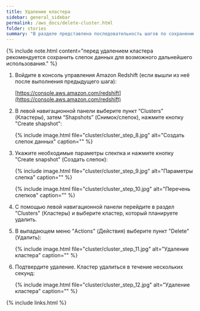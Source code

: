 ```yaml
---
title: Удаление кластера
sidebar: general_sidebar
permalink: /aws_docs/delete-cluster.html
folder: stories
summary: "В разделе представлена последовательность шагов по сохранению слепка и удалению кластера."
---
```


{% include note.html content="перед удалением кластера рекомендуется сохранить слепок данных для возможного дальнейшего использования." %}

1. Войдите в консоль управления Amazon Redshift (если вышли из неё после выполнения предыдущего шага):

    [https://console.aws.amazon.com/redshift](https://console.aws.amazon.com/redshift)

2. В левой навигационной панели выберите пункт “Clusters” (Кластеры), затем “Shapshots” (Снимок/слепок), нажмите кнопку "Create shapshot":

    {% include image.html file="cluster/cluster_step_8.jpg" alt="Создать слепок данных" caption="" %}

3. Укажите необходимые параметры слекпка и нажмите кнопку "Create snapshot" (Создать слепок):

    {% include image.html file="cluster/cluster_step_9.jpg" alt="Параметры слепка" caption="" %}

	{% include image.html file="cluster/cluster_step_10.jpg" alt="Перечень слепков" caption="" %}

4. С помощью левой навигационной панели перейдите в раздел "Clusters" (Кластеры) и выберите кластер, который планируете удалить.

5. В выпадающем меню "Actions" (Действия) выберите пункт "Delete" (Удалить):

    {% include image.html file="cluster/cluster_step_11.jpg" alt="Удаление кластера" caption="" %}

6. Подтвердите удаление. Кластер удалиться в течение нескольких секунд:

    {% include image.html file="cluster/cluster_step_12.jpg" alt="Удаление кластера" caption="" %}

{% include links.html %}
